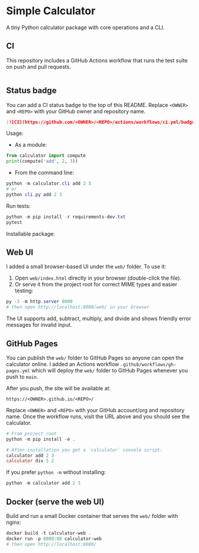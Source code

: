 # Simple Calculator

A tiny Python calculator package with core operations and a CLI.

CI
--

This repository includes a GitHub Actions workflow that runs the test suite on push and pull requests.

```text
```

Status badge
------------

You can add a CI status badge to the top of this README. Replace `<OWNER>` and `<REPO>` with your GitHub owner and repository name.
```markdown
[![CI](https://github.com/<OWNER>/<REPO>/actions/workflows/ci.yml/badge.svg)](https://github.com/<OWNER>/<REPO>/actions/workflows/ci.yml)
```

Usage:

- As a module:

```py
from calculator import compute
print(compute('add', 2, 3))
```

- From the command line:

```powershell
python -m calculator.cli add 2 3
# or
python cli.py add 2 3
```

Run tests:

```powershell
python -m pip install -r requirements-dev.txt
pytest
```

Installable package:


Web UI
------

I added a small browser-based UI under the `web/` folder. To use it:

1. Open `web/index.html` directly in your browser (double-click the file).
2. Or serve it from the project root for correct MIME types and easier testing:

```powershell
py -3 -m http.server 8000
# then open http://localhost:8000/web/ in your browser
```

The UI supports add, subtract, multiply, and divide and shows friendly error messages for invalid input.

GitHub Pages
------------

You can publish the `web/` folder to GitHub Pages so anyone can open the calculator online. I added an Actions workflow `.github/workflows/gh-pages.yml` which will deploy the `web/` folder to GitHub Pages whenever you push to `main`.

After you push, the site will be available at:

```
https://<OWNER>.github.io/<REPO>/
```

Replace `<OWNER>` and `<REPO>` with your GitHub account/org and repository name. Once the workflow runs, visit the URL above and you should see the calculator.
```powershell
# From project root
python -m pip install -e .

# After installation you get a `calculator` console script:
calculator add 2 3
calculator div 5 2
```

If you prefer `python -m` without installing:

```powershell
python -m calculator add 2 3
```

Docker (serve the web UI)
------------------------

Build and run a small Docker container that serves the `web/` folder with nginx:

```powershell
docker build -t calculator-web .
docker run -p 8080:80 calculator-web
# then open http://localhost:8080/
```
